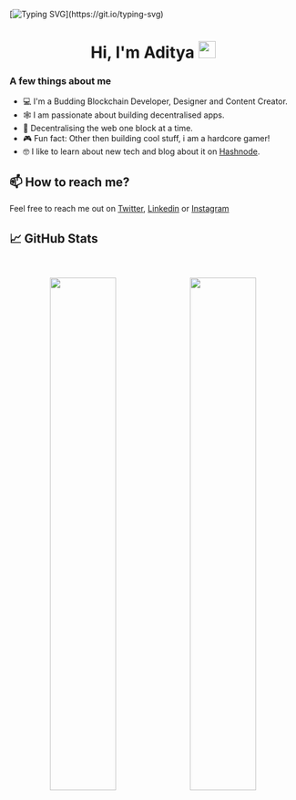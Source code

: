 [![Typing SVG](https://readme-typing-svg.herokuapp.com?size=24&width=600&lines=Welcome+To+Aditya's+GitHub+Profile!)](https://git.io/typing-svg)

<h1 align="center">Hi, I'm Aditya <img src="https://raw.githubusercontent.com/MartinHeinz/MartinHeinz/master/wave.gif" width="30px"></h1>

### A few things about me

- 💻 I'm a Budding Blockchain Developer, Designer and Content Creator.
- 🕸️ I am passionate about building decentralised apps.
- 🤝 Decentralising the web one block at a time.
- 🎮 Fun fact: Other then building cool stuff, i am a hardcore gamer!
- 🤓 I like to learn about new tech and blog about it on [Hashnode](https://0xaditya.hashnode.dev).

## 📫 How to reach me?

Feel free to reach me out on [Twitter](https://twitter.com/0xadityaa), [Linkedin](https://www.linkedin.com/in/aditya-negandhi-49290318b/) or [Instagram](https://www.instagram.com/0xadityaa)

## 📈 GitHub Stats
<br>
<p align="center">
  <img width="48%" src="https://github-readme-stats.vercel.app/api?username=binarybeast01&show_icons=true&theme=radical" />
  <img width="48%" src="https://github-readme-streak-stats.herokuapp.com/?user=binarybeast01&theme=radical" />
</p>
